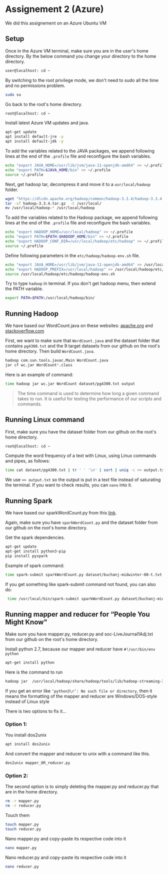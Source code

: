# Assignement 2 (Azure)

We did this assignement on an Azure Ubuntu VM

## Setup

Once in the Azure VM terminal, make sure you are in the user's home directory. By the below command you change your directory to the home directory.
```bash
user@localhost: cd ~
```

By switching to the root privilege mode, we don't need to sudo all the time and no permissions problem. 
```bash
sudo su
```

Go back to the root's home directory.
```bash
root@localhost: cd ~
```

Install latest Azure VM updates and java.
```bash
apt-get update
apt install default-jre -y
apt install default-jdk -y
```

To add the variables related to the JAVA packages, we append following lines at the end of the ```.profile``` file and reconfigure the bash variables. 
```bash
echo "export JAVA_HOME=/usr/lib/jvm/java-11-openjdk-amd64" >> ~/.profile
echo "export PATH=$JAVA_HOME/bin" >> ~/.profile
source ~/.profile
```

Next, get hadoop tar, decompress it and move it to a ```usr/local/hadoop``` folder.

```bash
wget "https://dlcdn.apache.org/hadoop/common/hadoop-3.3.4/hadoop-3.3.4.tar.gz"
tar -xf hadoop-3.3.4.tar.gz  -C /usr/local/
mv /usr/local/hadoop-* /usr/local/hadoop
```

To add the variables related to the Hadoop package, we append following lines at the end of the ```.profile``` file and reconfigure the bash variables. 
```bash
echo "export HADOOP_HOME=/usr/local/hadoop" >> ~/.profile
echo "export PATH=$PATH:$HADOOP_HOME/bin" >> ~/.profile
echo "export HADOOP_CONF_DIR=/usr/local/hadoop/etc/hadoop" >> ~/.profile
source ~/.profile
```

Define following parameters in the ```etc/hadoop/hadoop-env.sh``` file.
```bash
echo "export JAVA_HOME=/usr/lib/jvm/java-11-openjdk-amd64" >> /usr/local/hadoop/etc/hadoop/hadoop-env.sh
echo "export HADOOP_PREFIX=/usr/local/hadoop" >> /usr/local/hadoop/etc/hadoop/hadoop-env.sh
source /usr/local/hadoop/etc/hadoop/hadoop-env.sh
```

Try to type ```hadoop``` in terminal. If you don't get hadoop menu, then extend the PATH variable.
```bash
export PATH=$PATH:/usr/local/hadoop/bin/
```

## Running Hadoop
We have based our WordCount.java on these websites: [apache.org](<http://svn.apache.org/viewvc/hadoop/common/trunk/hadoop-mapreduce-project/hadoop-mapreduce-examples/src/main/java/org/apache/hadoop/examples/WordCount.java?view=log>) and [stackoverflow.com](<https://stackoverflow.com/questions/26700910/hadoop-java-error-exception-in-thread-main-java-lang-noclassdeffounderror-w>)


First, we want to make sure that ```WordCount.java``` and the dataset folder that contains ```pg4300.txt``` and the 9 target datasets from our github on the root's home directory. Then build ```WordCount.java```.
```bash
hadoop com.sun.tools.javac.Main WordCount.java
jar cf wc.jar WordCount*.class
```
Here is an example of command:
```bash
time hadoop jar wc.jar WordCount dataset/pg4300.txt output
```
> The time command is used to determine how long a given command takes to run. It is useful for testing the performance of our scripts and commands.

## Running Linux command

First, make sure you have the dataset folder from our github on the root's home directory.
```bash
root@localhost: cd ~
```

Compute the word frequency of a text with Linux, using Linux commands and pipes, as follows:
```bash
time cat dataset/pg4300.txt | tr ' ' '\n' | sort | uniq -c >> output.txt
```
We use ```>> output.txt``` so the output is put in a text file instead of saturating the terminal. If you want to check results, you can ```nano``` into it.

## Running Spark
We have based our sparkWordCount.py from this [link](<https://github.com/apache/spark/blob/master/examples/src/main/python/wordcount.py>).

Again, make sure you have ```sparkWordCount.py``` and the dataset folder from our github on the root's home directory.

Get the spark dependencies.
```bash
apt-get update
apt-get install python3-pip 
pip install pyspark
```

Example of spark command:
```bash
time spark-submit sparkWordCount.py dataset/buchanj-midwinter-00-t.txt
```

If you get something like spark-submit command not found, you can also do:
```bash
 time /usr/local/bin/spark-submit sparkWordCount.py dataset/buchanj-midwinter-00-t.txt
```

## Running mapper and reducer for “People You Might Know"
Make sure you have mapper.py, reducer.py and soc-LiveJournal1Adj.txt from our github on the root's home directory.

Install python 2.7, because our mapper and reducer have ```#!/usr/bin/env python```
```bash
apt-get install python
```

Here is the command to run
```bash
hadoop jar  /usr/local/hadoop/share/hadoop/tools/lib/hadoop-streaming-3.3.4.jar  -file mapper.py -mapper mapper.py -file reducer.py -reducer reducer.py -input soc-LiveJournal1Adj.txt -output output
```
If you get an error like ```‘python3\r’: No such file or directory```, then it means the formatting of the mapper and reducer are Windows/DOS-style instead of Linux style

There is two options to fix it...

### Option 1:
You install dos2unix
```bash
apt install dos2unix
```

And convert the mapper and reducer to unix with a command like this.
```bash
dos2unix mapper_OR_reducer.py
```

### Option 2:
The second option is to simply deleting the mapper.py and reducer.py that are in the home directory.
```bash
rm -r mapper.py
rm -r reducer.py
```

Touch them
```bash
touch mapper.py
touch reducer.py 
```

Nano mapper.py and copy-paste its respective code into it
```bash
nano mapper.py
```

Nano reducer.py and copy-paste its respective code into it
```bash
nano reducer.py 
```
